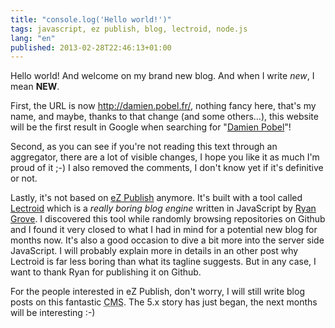 ```yaml
---
title: "console.log('Hello world!')"
tags: javascript, ez publish, blog, lectroid, node.js
lang: "en"
published: 2013-02-28T22:46:13+01:00
---
```


Hello world! And welcome on my brand new blog. And when I write *new*, I mean
**NEW**.

First, the URL is now http://damien.pobel.fr/, nothing fancy here, that's my
name, and maybe, thanks to that change (and some others…), this website will
be the first result in Google when searching for "[Damien
Pobel](https://www.google.com/search?q=damien+pobel)"!

Second, as you can see if you're not reading this text through an aggregator, there
are a lot of visible changes, I hope you like it as much I'm proud of it ;-) I
also removed the comments, I don't know yet if it's definitive or not.

Lastly, it's not based on [eZ Publish](/tag/ez-publish) anymore. It's built with a
tool called [Lectroid](https://github.com/rgrove/lectroid) which is a *really
boring blog engine* written in JavaScript by [Ryan Grove](http://wonko.com/). I
discovered this tool while randomly browsing repositories on Github and I found
it very closed to what I had in mind for a potential new blog for months now.
It's also a good occasion to dive a bit more into the server side JavaScript. I will
probably explain more in details in an other post why Lectroid is far less boring
than what its tagline suggests. But in any case, I want to thank Ryan for publishing
it on Github.

For the people interested in eZ Publish, don't worry, I will still write blog
posts on this fantastic <abbr title="Content Management
System">CMS</abbr>. The 5.x story has just began, the next months will be
interesting :-)

